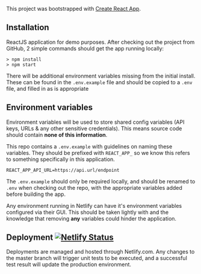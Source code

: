 This project was bootstrapped with [Create React App](https://github.com/facebook/create-react-app).

## Installation
ReactJS application for demo purposes. After checking out the project from GitHub, 2 simple commands should get the app running locally:

    > npm install
    > npm start

There will be additional environment variables missing from the initial install. These can be found in the `.env.example` file and should be copied to a `.env` file, and filled in as is appropriate

## Environment variables
Environment variables will be used to store shared config variables (API keys, URLs & any other sensitive credentials). This means source code should contain **none of this information**.

This repo contains a `.env.example` with guidelines on naming these variables. They should be prefixed with `REACT_APP_` so we know this refers to something specifically in this application.

    REACT_APP_API_URL=https://api.url/endpoint

The `.env.example` should only be required locally, and should be renamed to `.env` when checking out the repo, with the appropriate variables added before building the app.

Any environment running in Netlify can have it's environment variables configured via their GUI. This should be taken lightly with and the knowledge that removing **any** variables could hinder the application.

## Deployment [![Netlify Status](https://api.netlify.com/api/v1/badges/155175cb-79fe-4754-912c-9a793deeead0/deploy-status)](https://app.netlify.com/sites/davewalker-githubapi/deploys)

Deployments are managed and hosted through Netlify.com. Any changes to the master branch will trigger unit tests to be executed, and a successful test result will update the production environment.